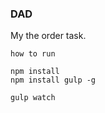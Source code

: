### DAD
 
My the order task.

```
how to run
```

``` $bash
npm install
npm install gulp -g
```
```
gulp watch

